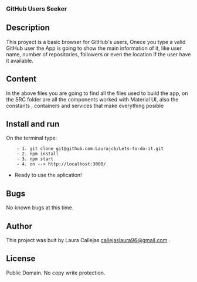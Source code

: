 ###  GitHub Users Seeker

## Description 
This proyect is a basic browser for GitHub's users, Onece you type a valid GitHub user the App is going to show the main information of it, 
like user name, number of repositories, followers or even the location if the user have it available.

## Content 
 In the above files you are going to find all the files used to build the app, on the SRC folder are all the components worked with Material UI, 
 also the constants , containers and services that make everything posible 

## Install and run
On the terminal type:
```
    - 1. git clone git@github.com:Laurajcb/Lets-to-do-it.git
    - 2. npm install
    - 3. npm start
    - 4. on --> http://localhost:3000/

```
* Ready to use the aplication!


## Bugs
No known bugs at this time.

## Author
This project was buit by Laura Callejas <callejaslaura96@gmail.com> .

## License
Public Domain. No copy write protection.